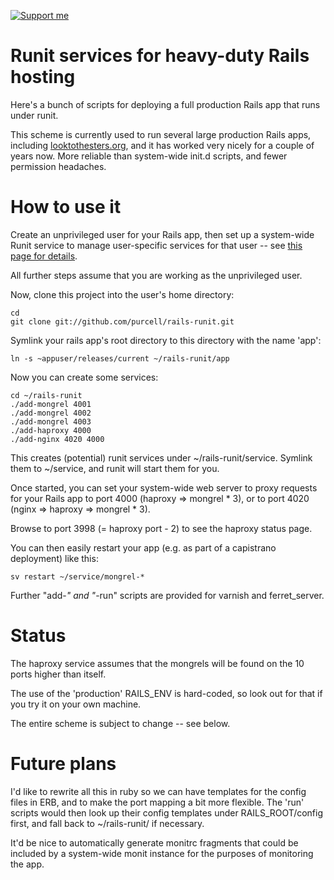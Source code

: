<a href="https://www.patreon.com/sanityinc"><img alt="Support me" src="https://img.shields.io/badge/Support%20Me-%F0%9F%92%97-ff69b4.svg"></a>

Runit services for heavy-duty Rails hosting
===========================================

Here's a bunch of scripts for deploying a full production Rails app
that runs under runit.

This scheme is currently used to run several large production Rails
apps, including [looktothesters.org](https://www.looktothestars.org/),
and it has worked very nicely for a couple of years now.  More
reliable than system-wide init.d scripts, and fewer permission
headaches.


How to use it
=============

Create an unprivileged user for your Rails app, then set up a
system-wide Runit service to manage user-specific services for that
user -- see [this page for
details](http://www.sanityinc.com/articles/init-scripts-considered-harmful).

All further steps assume that you are working as the unprivileged user.

Now, clone this project into the user's home directory:

```
cd
git clone git://github.com/purcell/rails-runit.git
```

Symlink your rails app's root directory to this directory with the
name 'app':

```
ln -s ~appuser/releases/current ~/rails-runit/app
```

Now you can create some services:

```
cd ~/rails-runit
./add-mongrel 4001
./add-mongrel 4002
./add-mongrel 4003
./add-haproxy 4000
./add-nginx 4020 4000
```

This creates (potential) runit services under ~/rails-runit/service.
Symlink them to ~/service, and runit will start them for you.

Once started, you can set your system-wide web server to proxy requests
for your Rails app to port 4000 (haproxy => mongrel * 3), or to port 4020
(nginx => haproxy => mongrel * 3).

Browse to port 3998 (= haproxy port - 2) to see the haproxy status
page.

You can then easily restart your app (e.g. as part of a capistrano
deployment) like this:

```
sv restart ~/service/mongrel-*
```

Further "add-*" and "*-run" scripts are provided for varnish and
ferret_server.


Status
======

The haproxy service assumes that the mongrels will be found on
the 10 ports higher than itself.

The use of the 'production' RAILS_ENV is hard-coded, so look out
for that if you try it on your own machine.

The entire scheme is subject to change -- see below.


Future plans
============

I'd like to rewrite all this in ruby so we can have templates for the
config files in ERB, and to make the port mapping a bit more flexible.
The 'run' scripts would then look up their config templates under
RAILS_ROOT/config first, and fall back to ~/rails-runit/ if necessary.

It'd be nice to automatically generate monitrc fragments that could
be included by a system-wide monit instance for the purposes of
monitoring the app.
